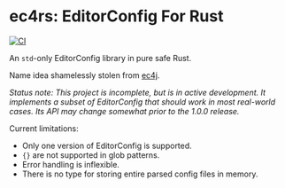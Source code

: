 # ec4rs: EditorConfig For Rust
[![CI](https://github.com/TheDaemoness/ec4rs/actions/workflows/ci.yml/badge.svg)](https://github.com/TheDaemoness/ec4rs/actions/workflows/ci.yml)

An `std`-only EditorConfig library in pure safe Rust.

Name idea shamelessly stolen from [ec4j](https://github.com/ec4j/ec4j).

_Status note:
This project is incomplete, but is in active development.
It implements a subset of EditorConfig
that should work in most real-world cases.
Its API may change somewhat prior to the 1.0.0 release._

Current limitations:
* Only one version of EditorConfig is supported.
* `{}` are not supported in glob patterns.
* Error handling is inflexible.
* There is no type for storing entire parsed config files in memory.
